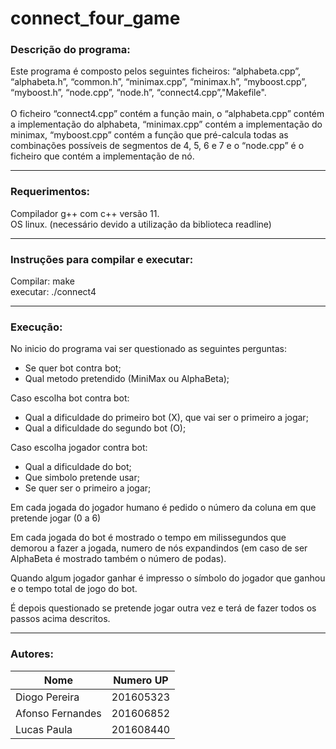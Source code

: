 # connect_four_game

### Descrição do programa:

Este programa é composto pelos seguintes ficheiros: “alphabeta.cpp”, “alphabeta.h”, “common.h”, “minimax.cpp”, “minimax.h”, “myboost.cpp”, “myboost.h”, “node.cpp”, “node.h”, “connect4.cpp”,"Makefile". <br/> <br/> 
O ficheiro “connect4.cpp” contém a função main,  o “alphabeta.cpp” contém a implementação do alphabeta, “minimax.cpp” contém a implementação do minimax, “myboost.cpp” contém a função que pré-calcula todas as combinações possíveis de segmentos de 4, 5, 6 e 7 e o “node.cpp” é o ficheiro que contém a implementação de nó. <br/> 

-------------------------------------------

### Requerimentos:

Compilador g++ com c++ versão 11. <br/>
OS linux. (necessário devido a utilização da biblioteca readline)

-------------------------------------------

### Instruções para compilar e executar:

Compilar: make <br/> 
executar: ./connect4 <br/> 

-------------------------------------------

### Execução:

No inicio do programa vai ser questionado as seguintes perguntas: <br/> 
* Se quer bot contra bot; <br/> 
* Qual metodo pretendido (MiniMax ou AlphaBeta); <br/> 

Caso escolha bot contra bot: <br/> 
* Qual a dificuldade do primeiro bot (X), que vai ser o primeiro a jogar; <br/> 
* Qual a dificuldade do segundo bot (O); <br/> 

Caso escolha jogador contra bot: <br/> 
* Qual a dificuldade do bot; <br/> 
* Que simbolo pretende usar; <br/> 
* Se quer ser o primeiro a jogar; <br/> 

Em cada jogada do jogador humano é pedido o número da coluna em que pretende jogar (0 a 6) <br/> 

Em cada jogada do bot é mostrado o tempo em milissegundos que demorou a fazer a jogada, numero de nós expandindos (em caso de ser AlphaBeta é mostrado também o número de podas). <br/> 

Quando algum jogador ganhar é impresso o símbolo do jogador que ganhou e o tempo total de jogo do bot. <br/> 

É depois questionado se pretende jogar outra vez e terá de fazer todos os passos acima descritos. <br/> 

-------------------------------------------

### Autores:

| Nome              | Numero UP     |
| ----------------- | ------------- |
| Diogo Pereira     | 201605323     |
| Afonso Fernandes  | 201606852     |
| Lucas Paula       | 201608440     |

